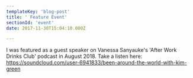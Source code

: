 ```yaml
---
templateKey: 'blog-post'
title: ' Feature Event'
sectionId: 'event'
date: 2017-11-30T15:04:10.000Z

---
```


I was featured as a guest speaker on Vanessa Sanyauke's 'After Work Drinks Club' podcast in August 2018. Take a listen  here: 
https://soundcloud.com/user-6941833/been-around-the-world-with-kim-green